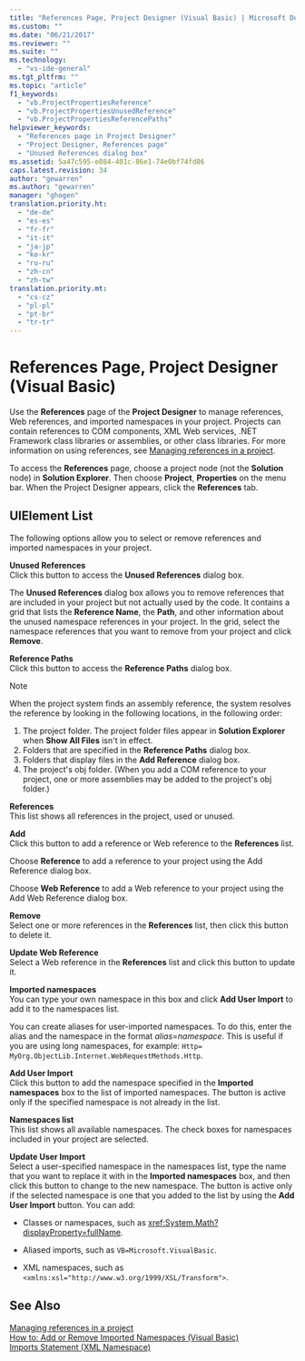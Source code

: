 ```yaml
---
title: "References Page, Project Designer (Visual Basic) | Microsoft Docs"
ms.custom: ""
ms.date: "06/21/2017"
ms.reviewer: ""
ms.suite: ""
ms.technology: 
  - "vs-ide-general"
ms.tgt_pltfrm: ""
ms.topic: "article"
f1_keywords: 
  - "vb.ProjectPropertiesReference"
  - "vb.ProjectPropertiesUnusedReference"
  - "vb.ProjectPropertiesReferencePaths"
helpviewer_keywords: 
  - "References page in Project Designer"
  - "Project Designer, References page"
  - "Unused References dialog box"
ms.assetid: 5a47c595-e084-401c-86e1-74e0bf74fd86
caps.latest.revision: 34
author: "gewarren"
ms.author: "gewarren"
manager: "ghogen"
translation.priority.ht: 
  - "de-de"
  - "es-es"
  - "fr-fr"
  - "it-it"
  - "ja-jp"
  - "ko-kr"
  - "ru-ru"
  - "zh-cn"
  - "zh-tw"
translation.priority.mt: 
  - "cs-cz"
  - "pl-pl"
  - "pt-br"
  - "tr-tr"
---
```

# References Page, Project Designer (Visual Basic)
Use the **References** page of the **Project Designer** to manage references, Web references, and imported namespaces in your project. Projects can contain references to COM components, XML Web services, .NET Framework class libraries or assemblies, or other class libraries. For more information on using references, see [Managing references in a project](../../ide/managing-references-in-a-project.md).  

 To access the **References** page, choose a project node (not the **Solution** node) in **Solution Explorer**. Then choose **Project**, **Properties** on the menu bar. When the Project Designer appears, click the **References** tab.  

## UIElement List  
 The following options allow you to select or remove references and imported namespaces in your project.  

 **Unused References**  
 Click this button to access the **Unused References** dialog box.  

 The **Unused References** dialog box allows you to remove references that are included in your project but not actually used by the code. It contains a grid that lists the **Reference Name**, the **Path**, and other information about the unused namespace references in your project. In the grid, select the namespace references that you want to remove from your project and click **Remove**.  

 **Reference Paths**  
 Click this button to access the **Reference Paths** dialog box.  

> [!NOTE]
>  When the project system finds an assembly reference, the system resolves the reference by looking in the following locations, in the following order:  
>   
>  1.  The project folder. The project folder files appear in **Solution Explorer** when **Show All Files** isn't in effect.  
> 2.  Folders that are specified in the **Reference Paths** dialog box.  
> 3.  Folders that display files in the **Add Reference** dialog box.  
> 4.  The project's obj folder. (When you add a COM reference to your project, one or more assemblies may be added to the project's obj folder.)  

 **References**  
 This list shows all references in the project, used or unused.  

 **Add**  
 Click this button to add a reference or Web reference to the **References** list.  

 Choose **Reference** to add a reference to your project using the Add Reference dialog box.  

 Choose **Web Reference** to add a Web reference to your project using the Add Web Reference dialog box.  

 **Remove**  
 Select one or more references in the **References** list, then click this button to delete it.  

 **Update Web Reference**  
 Select a Web reference in the **References** list and click this button to update it.  

 **Imported namespaces**  
 You can type your own namespace in this box and click **Add User Import** to add it to the namespaces list.  

 You can create aliases for user-imported namespaces. To do this, enter the alias and the namespace in the format *alias*=*namespace*. This is useful if you are using long namespaces, for example: `Http= MyOrg.ObjectLib.Internet.WebRequestMethods.Http`.  

 **Add User Import**  
 Click this button to add the namespace specified in the **Imported namespaces** box to the list of imported namespaces. The button is active only if the specified namespace is not already in the list.  

 **Namespaces list**  
 This list shows all available namespaces. The check boxes for namespaces included in your project are selected.  

 **Update User Import**  
 Select a user-specified namespace in the namespaces list, type the name that you want to replace it with in the **Imported namespaces** box, and then click this button to change to the new namespace. The button is active only if the selected namespace is one that you added to the list by using the **Add User Import** button. You can add:  

-   Classes or namespaces, such as <xref:System.Math?displayProperty=fullName>.  

-   Aliased imports, such as `VB=Microsoft.VisualBasic`.  

-   XML namespaces, such as `<xmlns:xsl="http://www.w3.org/1999/XSL/Transform">`.  

## See Also  
 [Managing references in a project](../../ide/managing-references-in-a-project.md)   
 [How to: Add or Remove Imported Namespaces (Visual Basic)](../../ide/how-to-add-or-remove-imported-namespaces-visual-basic.md)   
 [Imports Statement (XML Namespace)](/dotnet/visual-basic/language-reference/statements/imports-statement-xml-namespace)

